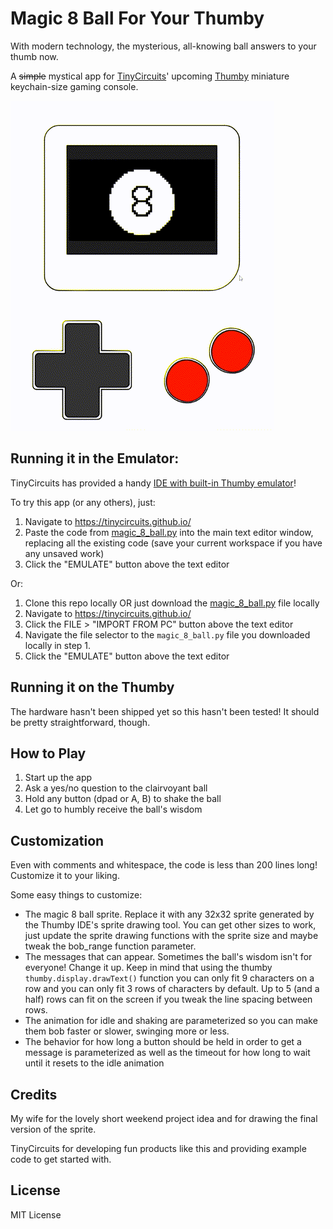 # Magic 8 Ball For Your Thumby
With modern technology, the mysterious, all-knowing ball answers to your thumb now.

A ~~simple~~ mystical app for [TinyCircuits](https://tinycircuits.com/)' upcoming [Thumby](https://thumby.us/) miniature keychain-size gaming console.

![demo animation](demo.gif)

## Running it in the Emulator:
TinyCircuits has provided a handy [IDE with built-in Thumby emulator](https://tinycircuits.github.io/)!

To try this app (or any others), just:
1. Navigate to https://tinycircuits.github.io/
2. Paste the code from [magic_8_ball.py](magic_8_ball.py) into the main text editor window, replacing all the existing code (save your current workspace if you have any unsaved work)
3. Click the "EMULATE" button above the text editor

Or:
1. Clone this repo locally OR just download the [magic_8_ball.py](magic_8_ball.py) file locally
2. Navigate to https://tinycircuits.github.io/
3. Click the FILE > "IMPORT FROM PC" button above the text editor
4. Navigate the file selector to the `magic_8_ball.py` file you downloaded locally in step 1.
5. Click the "EMULATE" button above the text editor

## Running it on the Thumby
The hardware hasn't been shipped yet so this hasn't been tested! It should be pretty straightforward, though.

## How to Play
1. Start up the app
2. Ask a yes/no question to the clairvoyant ball
3. Hold any button (dpad or A, B) to shake the ball
4. Let go to humbly receive the ball's wisdom

## Customization
Even with comments and whitespace, the code is less than 200 lines long! Customize it to your liking.

Some easy things to customize:
- The magic 8 ball sprite. Replace it with any 32x32 sprite generated by the Thumby IDE's sprite drawing tool. You can get other sizes to work, just update the sprite drawing functions with the sprite size and maybe tweak the bob_range function parameter.
- The messages that can appear. Sometimes the ball's wisdom isn't for everyone! Change it up. Keep in mind that using the thumby `thumby.display.drawText()` function you can only fit 9 characters on a row and you can only fit 3 rows of characters by default. Up to 5 (and a half) rows can fit on the screen if you tweak the line spacing between rows.
- The animation for idle and shaking are parameterized so you can make them bob faster or slower, swinging more or less.
- The behavior for how long a button should be held in order to get a message is parameterized as well as the timeout for how long to wait until it resets to the idle animation

## Credits
My wife for the lovely short weekend project idea and for drawing the final version of the sprite.

TinyCircuits for developing fun products like this and providing example code to get started with.

## License
MIT License
